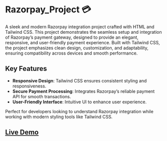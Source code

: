 # Razorpay_Project 💳

A sleek and modern Razorpay integration project crafted with HTML and Tailwind CSS. This project demonstrates the seamless setup and integration of Razorpay’s payment gateway, designed to provide an elegant, responsive, and user-friendly payment experience. Built with Tailwind CSS, the project emphasizes clean design, customization, and adaptability, ensuring compatibility across devices and smooth performance.

## Key Features
- **Responsive Design**: Tailwind CSS ensures consistent styling and responsiveness.
- **Secure Payment Processing**: Integrates Razorpay’s reliable payment API for smooth transactions.
- **User-Friendly Interface**: Intuitive UI to enhance user experience.

Perfect for developers looking to understand Razorpay integration while working with modern styling tools like Tailwind CSS.

## [Live Demo](https://velvety-sunburst-92806f.netlify.app/)
